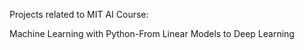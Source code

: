 Projects related to MIT AI Course:

Machine Learning with Python-From Linear Models to Deep Learning
